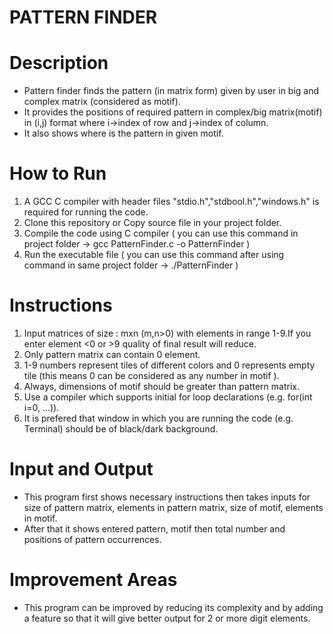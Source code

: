 # PATTERN FINDER #

# Description
* Pattern finder finds the pattern (in matrix form) given by user in big and complex matrix (considered as motif).
* It provides the positions of required pattern in complex/big matrix(motif) in (i,j) format where i->index of row and j->index of column.
* It also shows where is the pattern in given motif.

# How to Run
1. A GCC C compiler with header files "stdio.h","stdbool.h","windows.h" is required for running the code.
2. Clone this repository or Copy source file in your project folder.
3. Compile the code using C compiler ( you can use this command in project folder -> gcc PatternFinder.c -o PatternFinder )
4. Run the executable file ( you can use this command after using command in same project folder -> ./PatternFinder )

# Instructions
1. Input matrices of size : mxn (m,n>0) with elements in range 1-9.If you enter element <0 or >9 quality of final result will reduce.
2. Only pattern matrix can contain 0 element. 
3. 1-9 numbers represent tiles of different colors and 0 represents empty tile (this means 0 can be considered as any number in motif ).
4. Always, dimensions of motif should be greater than pattern matrix.
5. Use a compiler which supports initial for loop declarations (e.g. for(int i=0, ...)).
6. It is prefered that window in which you are running the code (e.g. Terminal) should be of black/dark background.

# Input and Output
* This program first shows necessary instructions then takes inputs for size of pattern matrix, elements in pattern matrix, size of motif, elements in motif.
* After that it shows entered pattern, motif then total number and positions of pattern occurrences.

# Improvement Areas
* This program can be improved by reducing its complexity and by adding a feature so that it will give better output for 2 or more digit elements.
